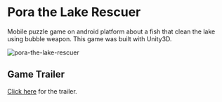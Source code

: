 # Pora the Lake Rescuer

Mobile puzzle game on android platform about a fish that clean the lake using bubble weapon. This game was built with Unity3D.

![pora-the-lake-rescuer](http://longstim.github.io/img/portfolio/pora-the-lake-rescuer.jpg)

## Game Trailer
[Click here](https://www.youtube.com/watch?v=Z0dc_KTSej4&t=5s) for the trailer.
